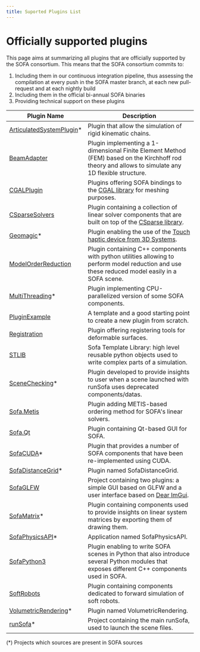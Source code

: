 ```yaml
---
title: Suported Plugins List
---
```


# Officially supported plugins

This page aims at summarizing all plugins that are officially supported by the SOFA consortium.
This means that the SOFA consortium commits to:

1. Including them in our continuous integration pipeline, thus assessing the compilation at every push in the SOFA master branch, at each new pull-request and at each nightly build
2. Including them in the official bi-annual SOFA binaries 
3. Providing technical support on these plugins

| Plugin Name | Description |
| ----------- | ----------- |
| [ArticulatedSystemPlugin](https://github.com/sofa-framework/sofa/tree/master/applications/plugins/ArticulatedSystemPlugin)* | Plugin that allow the simulation of rigid kinematic chains.  |
| [BeamAdapter](https://www.github.com/sofa-framework/BeamAdapter.git) | Plugin implementing a 1-dimensional Finite Element Method (FEM) based on the Kirchhoff rod theory and allows to simulate any 1D flexible structure.  |
| [CGALPlugin](https://www.github.com/sofa-framework/CGALPlugin.git) | Plugins offering SOFA bindings to the [CGAL library](https://www.cgal.org/) for meshing purposes.  |
| [CSparseSolvers](https://www.github.com/sofa-framework/CSparseSolvers.git) | Plugin containing a collection of linear solver components that are built on top of the [CSparse library](https://people.math.sc.edu/Burkardt/c_src/csparse/csparse.html).  |
| [Geomagic](https://github.com/sofa-framework/sofa/tree/master/applications/plugins/Geomagic)* | Plugin enabling the use of the [Touch haptic device from 3D Systems](https://www.3dsystems.com/haptics-devices/touch).  |
| [ModelOrderReduction](https://www.github.com/SofaDefrost/ModelOrderReduction.git) | Plugin containing C++ components with python utilities allowing to perform model reduction and use these reduced model easily in a SOFA scene.  |
| [MultiThreading](https://github.com/sofa-framework/sofa/tree/master/applications/plugins/MultiThreading)* | Plugin implementing CPU-parallelized version of some SOFA components.  |
| [PluginExample](https://www.github.com/sofa-framework/PluginExample.git) | A template and a good starting point to create a new plugin from scratch.  |
| [Registration](https://www.github.com/sofa-framework/Registration.git) | Plugin offering registering tools for deformable surfaces.  |
| [STLIB](https://www.github.com/SofaDefrost/STLIB.git) | Sofa Template Library: high level reusable python objects used to write complex parts of a simulation.  |
| [SceneChecking](https://github.com/sofa-framework/sofa/tree/master/applications/projects/SceneChecking)* | Plugin developed to provide insights to user when a scene launched with runSofa uses deprecated components/datas.  |
| [Sofa.Metis](https://www.github.com/sofa-framework/Sofa.Metis.git) | Plugin adding METIS-based ordering method for SOFA's linear solvers.  |
| [Sofa.Qt](https://www.github.com/sofa-framework/Sofa.Qt.git) | Plugin containing Qt-based GUI for SOFA.  |
| [SofaCUDA](https://github.com/sofa-framework/sofa/tree/master/applications/plugins/SofaCUDA)* | Plugin that provides a number of SOFA components that have been re-implemented using CUDA.  |
| [SofaDistanceGrid](https://github.com/sofa-framework/sofa/tree/master/applications/plugins/SofaDistanceGrid)* | Plugin named SofaDistanceGrid. |
| [SofaGLFW](https://www.github.com/sofa-framework/SofaGLFW.git) | Project containing two plugins: a simple GUI based on GLFW and a user interface based on [Dear ImGui](https://github.com/ocornut/imgui).  |
| [SofaMatrix](https://github.com/sofa-framework/sofa/tree/master/applications/plugins/SofaMatrix)* | Plugin containing components used to provide insights on linear system matrices by exporting them of drawing them.  |
| [SofaPhysicsAPI](https://github.com/sofa-framework/sofa/tree/master/applications/projects/SofaPhysicsAPI)* | Application named SofaPhysicsAPI. |
| [SofaPython3](https://www.github.com/sofa-framework/SofaPython3.git) | Plugin enabling to write SOFA scenes in Python that also introduce several Python modules that exposes different C++ components used in SOFA.  |
| [SoftRobots](https://www.github.com/SofaDefrost/SoftRobots.git) | Plugin containing components dedicated to forward simulation of soft robots.  |
| [VolumetricRendering](https://github.com/sofa-framework/sofa/tree/master/applications/plugins/VolumetricRendering)* | Plugin named VolumetricRendering. |
| [runSofa](https://github.com/sofa-framework/sofa/tree/master/applications/projects/runSofa)* | Project containing the main runSofa, used to launch the scene files.  |

(*) Projects which sources are present in SOFA sources
